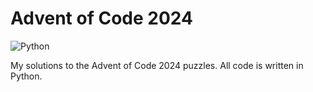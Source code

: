 # Advent of Code 2024
![Python](https://img.shields.io/badge/python-3670A0?style=for-the-badge&logo=python&logoColor=ffdd54)


My solutions to the Advent of Code 2024 puzzles. All code is written in Python.